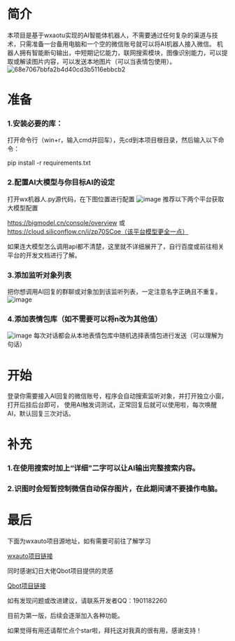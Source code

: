 # 简介

本项目是基于wxaotu实现的AI智能体机器人，不需要通过任何复杂的渠道与技术，只需准备一台备用电脑和一个空的微信账号就可以将AI机器人接入微信。
机器人拥有智能断句输出，中短期记忆能力，联网搜索模块，图像识别能力，可以提取或解读图片内容，可以发送本地图片（可以当表情包使用）。
![68e7067bbfa2b4d40cd3b5116ebbcb2](https://github.com/user-attachments/assets/31fd1e78-c70d-48e5-93b0-3397a7b482a0)

# 准备

  ### 1.安装必要的库：
  打开命令行（win+r，输入cmd并回车），先cd到本项目根目录，然后输入以下命令：
  
  pip install -r requirements.txt
  
  ### 2.配置AI大模型与你目标AI的设定
  打开wx机器人.py源代码，在下图位置进行配置
  ![image](https://github.com/user-attachments/assets/917e573a-496b-43b8-8ca5-8837d1eab233)
  推荐以下两个平台获取大模型配置
  
  https://bigmodel.cn/console/overview
  或
  https://cloud.siliconflow.cn/i/zp70SCoe（该平台模型更全一点）
  
  如果连大模型怎么调用api都不清楚，这里就不详细展开了，自行百度或前往相关平台的开发文档进行了解。
  
  ### 3.添加监听对象列表
  把你想调用AI回复的群聊或对象加到该监听列表，一定注意名字正确且不重复。
  ![image](https://github.com/user-attachments/assets/8bb81844-7af7-4444-a650-4fb64f310018)

  ### 4.添加表情包库（如不需要可以将n改为其他值）
  ![image](https://github.com/user-attachments/assets/bf512660-8a89-4f6b-b55f-7aa788bb144e)
  每次对话都会从本地表情包库中随机选择表情包进行发送（可以理解为句话）

# 开始

  登录你需要接入AI回复的微信账号，程序会自动搜索监听对象，并打开独立小窗，打开后挂后台即可，
  使用AI触发词测试，正常回复后就可以使用啦，每次唤醒AI，默认回复三次对话。

# 补充
  ### 1.在使用搜索时加上“详细”二字可以让AI输出完整搜索内容。
  ### 2.识图时会短暂控制微信自动保存图片，在此期间请不要操作电脑。

# 最后
下面为wxauto项目源地址，如有需要可前往了解学习

[wxauto项目链接](https://github.com/cluic/wxauto)

同时感谢幻日大佬Qbot项目提供的灵感

[Qbot项目链接](https://github.com/TIGillusion/Qbot)

如有发现问题或改进建议，请联系开发者QQ：1901182260

目前为第一版，后续会逐渐加入各种功能。

如果觉得有用还请帮忙点个star啦，拜托这对我真的很有用，感谢支持！
